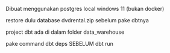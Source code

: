Dibuat menggunakan postgres local windows 11 (bukan docker)

restore dulu database dvdrental.zip sebelum pake dbtnya

project dbt ada di dalam folder data_warehouse

pake command dbt deps SEBELUM dbt run
